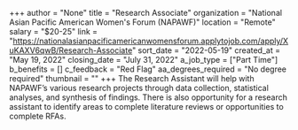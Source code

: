 +++
author = "None"
title = "Research Associate"
organization = "National Asian Pacific American Women's Forum (NAPAWF)"
location = "Remote"
salary = "$20-25"
link = "https://nationalasianpacificamericanwomensforum.applytojob.com/apply/XuKAXV6qwB/Research-Associate"
sort_date = "2022-05-19"
created_at = "May 19, 2022"
closing_date = "July 31, 2022"
a_job_type = ["Part Time"]
b_benefits = []
c_feedback = "Red Flag"
aa_degrees_required = "No degree required"
thumbnail = ""
+++
The Research Assistant will help with NAPAWF’s various research projects through data collection, statistical analyses, and synthesis of findings. There is also opportunity for a research assistant to identify areas to complete literature reviews or opportunities to complete RFAs. 